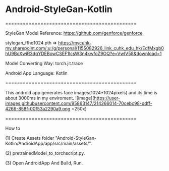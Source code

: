 # Android-StyleGan-Kotlin

=============================================

StyleGan Model Reference: https://github.com/genforce/genforce

stylegan_ffhq1024.pth => https://mycuhk-my.sharepoint.com/:u:/g/personal/1155082926_link_cuhk_edu_hk/EdfMxgb0hU9BoXwiR3dqYDEBowCSEF1IcsW3n4kwfoZ9OQ?e=VwIV58&download=1

Model Converting Way: torch.jit.trace

Android App Language: Kotlin



=============================================

This android app generates face images(1024*1024pixels) and its time is about 3000ms in my enviroment.
![image](https://user-images.githubusercontent.com/95863147/214266014-70cebc98-ddff-4266-858f-00f53a2290a9.png =250x)


=============================================

How to


(1) Create Assets folder "Android-StyleGan-Kotlin/AndroidApp/app/src/main/assets/".

(2) pretrainedModel_to_torchscript.py.

(3) Open AndroidApp And Build, Run.

